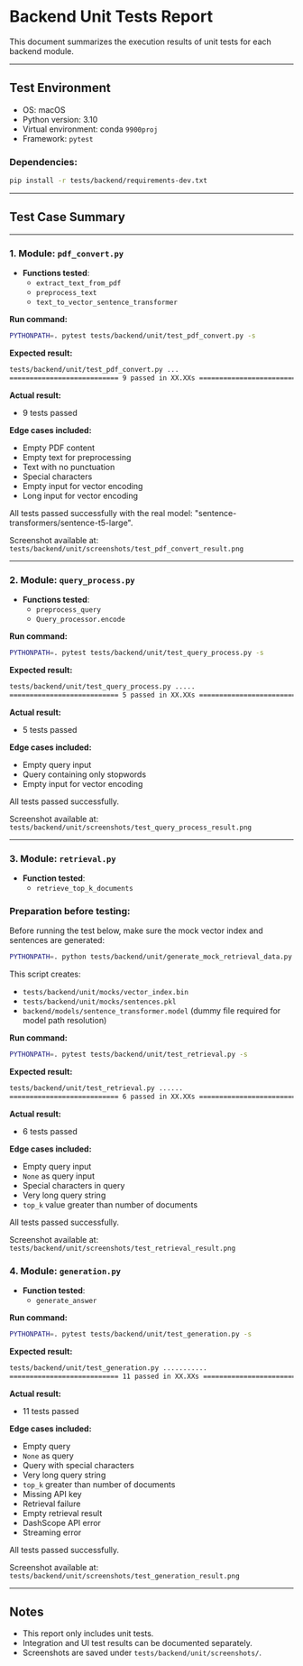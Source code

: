 # Backend Unit Tests Report

This document summarizes the execution results of unit tests for each backend module.

---

## Test Environment
- OS: macOS
- Python version: 3.10
- Virtual environment: conda `9900proj`
- Framework: `pytest`

### Dependencies:
```bash
pip install -r tests/backend/requirements-dev.txt
```

---

## Test Case Summary

---

### 1. Module: `pdf_convert.py`
- **Functions tested**:
  - `extract_text_from_pdf`
  - `preprocess_text`
  - `text_to_vector_sentence_transformer`

**Run command:**
```bash
PYTHONPATH=. pytest tests/backend/unit/test_pdf_convert.py -s
```

**Expected result:**
```bash
tests/backend/unit/test_pdf_convert.py ...
=========================== 9 passed in XX.XXs ============================
```

**Actual result:**
- 9 tests passed

**Edge cases included:**
- Empty PDF content
- Empty text for preprocessing
- Text with no punctuation
- Special characters
- Empty input for vector encoding
- Long input for vector encoding

All tests passed successfully with the real model: "sentence-transformers/sentence-t5-large".

Screenshot available at: `tests/backend/unit/screenshots/test_pdf_convert_result.png`

---

### 2. Module: `query_process.py`
- **Functions tested**:
  - `preprocess_query`
  - `Query_processor.encode`

**Run command:**
```bash
PYTHONPATH=. pytest tests/backend/unit/test_query_process.py -s
```

**Expected result:**
```bash
tests/backend/unit/test_query_process.py .....
=========================== 5 passed in XX.XXs ============================
```

**Actual result:**
- 5 tests passed

**Edge cases included:**
- Empty query input
- Query containing only stopwords
- Empty input for vector encoding

All tests passed successfully.

Screenshot available at: `tests/backend/unit/screenshots/test_query_process_result.png`

---

### 3. Module: `retrieval.py`
- **Function tested**:
  - `retrieve_top_k_documents`

### Preparation before testing:
Before running the test below, make sure the mock vector index and sentences are generated:

```bash
PYTHONPATH=. python tests/backend/unit/generate_mock_retrieval_data.py
```

This script creates:
- `tests/backend/unit/mocks/vector_index.bin`
- `tests/backend/unit/mocks/sentences.pkl`
- `backend/models/sentence_transformer.model` (dummy file required for model path resolution)

**Run command:**
```bash
PYTHONPATH=. pytest tests/backend/unit/test_retrieval.py -s
```

**Expected result:**
```bash
tests/backend/unit/test_retrieval.py ......
=========================== 6 passed in XX.XXs ============================
```

**Actual result:**
- 6 tests passed

**Edge cases included:**
- Empty query input
- `None` as query input
- Special characters in query
- Very long query string
- `top_k` value greater than number of documents

All tests passed successfully.

Screenshot available at: `tests/backend/unit/screenshots/test_retrieval_result.png`

### 4. Module: `generation.py`
- **Function tested**:
  - `generate_answer`

**Run command:**
```bash
PYTHONPATH=. pytest tests/backend/unit/test_generation.py -s
```

**Expected result:**
```bash
tests/backend/unit/test_generation.py ...........
=========================== 11 passed in XX.XXs ============================
```

**Actual result:**
- 11 tests passed

**Edge cases included:**
- Empty query
- `None` as query
- Query with special characters
- Very long query string
- `top_k` greater than number of documents
- Missing API key
- Retrieval failure
- Empty retrieval result
- DashScope API error
- Streaming error

All tests passed successfully.

Screenshot available at: `tests/backend/unit/screenshots/test_generation_result.png`

---

## Notes
- This report only includes unit tests.
- Integration and UI test results can be documented separately.
- Screenshots are saved under `tests/backend/unit/screenshots/`.

